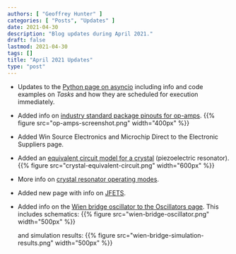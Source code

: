 ```yaml
---
authors: [ "Geoffrey Hunter" ]
categories: [ "Posts", "Updates" ]
date: 2021-04-30
description: "Blog updates during April 2021."
draft: false
lastmod: 2021-04-30
tags: []
title: "April 2021 Updates"
type: "post"
---
```


* Updates to the [Python page on asyncio](/programming/languages/python/an-introduction-to-asynchronous-programming-in-python) including info and code examples on _Tasks_ and how they are scheduled for execution immediately.

* Added info on [industry standard package pinouts for op-amps](/electronics/components/op-amps#industry-standard-package-pinouts-for-op-amps).
    {{% figure src="op-amps-screenshot.png" width="400px" %}}

* Added Win Source Electronics and Microchip Direct to the Electronic Suppliers page.

* Added an [equivalent circuit model for a crystal](/electronics/components/oscillators#equivalent-circuit) (piezoelectric resonator).
    {{% figure src="crystal-equivalent-circuit.png" width="600px" %}}

* More info on [crystal resonator operating modes](/electronics/components/oscillators/#operating-mode).

* Added new page with info on [JFETS](/electronics/components/transistors/junction-gate-field-effect-transistor-jfets).

* Added info on the [Wien bridge oscillator to the Oscillators page](/electronics/components/oscillators#wien-bridge-oscillator). This includes schematics:
    {{% figure src="wien-bridge-oscillator.png" width="500px" %}}
    
    and simulation results:
    {{% figure src="wien-bridge-simulation-results.png" width="500px" %}}
